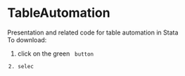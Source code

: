 # TableAutomation
 
Presentation and related code for table automation in Stata  
To download:
1. click on the green <Code> button
2. selec <Download ZIP>